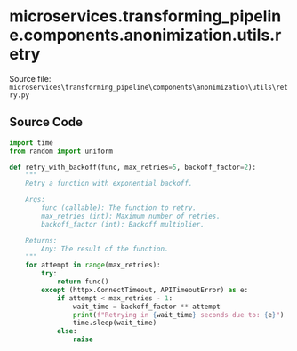 # microservices.transforming_pipeline.components.anonimization.utils.retry

Source file: `microservices\transforming_pipeline\components\anonimization\utils\retry.py`

## Source Code

```python
import time
from random import uniform

def retry_with_backoff(func, max_retries=5, backoff_factor=2):
    """
    Retry a function with exponential backoff.

    Args:
        func (callable): The function to retry.
        max_retries (int): Maximum number of retries.
        backoff_factor (int): Backoff multiplier.

    Returns:
        Any: The result of the function.
    """
    for attempt in range(max_retries):
        try:
            return func()
        except (httpx.ConnectTimeout, APITimeoutError) as e:
            if attempt < max_retries - 1:
                wait_time = backoff_factor ** attempt
                print(f"Retrying in {wait_time} seconds due to: {e}")
                time.sleep(wait_time)
            else:
                raise
```
